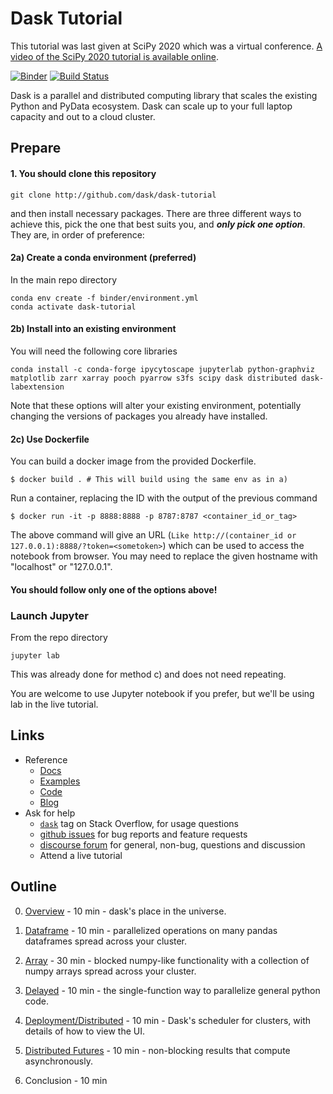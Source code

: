 # Dask Tutorial

This tutorial was last given at SciPy 2020 which was a virtual conference.
[A video of the SciPy 2020 tutorial is available online](https://www.youtube.com/watch?v=EybGGLbLipI).

[![Binder](https://mybinder.org/badge_logo.svg)](https://mybinder.org/v2/gh/dask/dask-tutorial/main?urlpath=lab)
[![Build Status](https://github.com/dask/dask-tutorial/workflows/CI/badge.svg)](https://github.com/dask/dask-tutorial/actions?query=workflow%3ACI)

Dask is a parallel and distributed computing library that scales the existing Python and PyData ecosystem. Dask can scale up to your full laptop capacity and out to a cloud cluster.

## Prepare

#### 1. You should clone this repository

    git clone http://github.com/dask/dask-tutorial

and then install necessary packages.
There are three different ways to achieve this, pick the one that best suits you, and ***only pick one option***.
They are, in order of preference:

#### 2a) Create a conda environment (preferred)

In the main repo directory

    conda env create -f binder/environment.yml
    conda activate dask-tutorial

#### 2b) Install into an existing environment

You will need the following core libraries

    conda install -c conda-forge ipycytoscape jupyterlab python-graphviz matplotlib zarr xarray pooch pyarrow s3fs scipy dask distributed dask-labextension

Note that these options will alter your existing environment, potentially changing the versions of packages you already
have installed.

#### 2c) Use Dockerfile

You can build a docker image from the provided Dockerfile.

    $ docker build . # This will build using the same env as in a)

Run a container, replacing the ID with the output of the previous command

    $ docker run -it -p 8888:8888 -p 8787:8787 <container_id_or_tag>

The above command will give an URL (`Like http://(container_id or 127.0.0.1):8888/?token=<sometoken>`) which
can be used to access the notebook from browser. You may need to replace the given hostname with "localhost" or
"127.0.0.1".

#### You should follow only one of the options above!

### Launch Jupyter

From the repo directory

    jupyter lab

This was already done for method c) and does not need repeating.

You are welcome to use Jupyter notebook if you prefer, but we'll be using lab in the live tutorial.

## Links

*  Reference
    *  [Docs](https://dask.org/)
    *  [Examples](https://examples.dask.org/)
    *  [Code](https://github.com/dask/dask/)
    *  [Blog](https://blog.dask.org/)
*  Ask for help
    *   [`dask`](http://stackoverflow.com/questions/tagged/dask) tag on Stack Overflow, for usage questions
    *   [github issues](https://github.com/dask/dask/issues/new) for bug reports and feature requests
    *   [discourse forum](https://dask.discourse.group/) for general, non-bug, questions and discussion
    *   Attend a live tutorial

## Outline

0. [Overview](00_overview.ipynb) - 10 min - dask's place in the universe.

1. [Dataframe](01_dataframe.ipynb) - 10 min - parallelized operations on many pandas dataframes spread across your cluster.

2. [Array](02_array.ipynb) - 30 min - blocked numpy-like functionality with a collection of numpy arrays spread across your cluster.

3. [Delayed](03_dask.delayed.ipynb) - 10 min - the single-function way to parallelize general python code.

4. [Deployment/Distributed](04_distributed.ipynb) - 10 min - Dask's scheduler for clusters, with details of how to view the UI.

5. [Distributed Futures](05_futures.ipynb) - 10 min - non-blocking results that compute asynchronously.

6. Conclusion - 10 min
